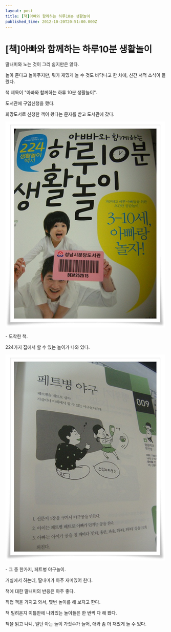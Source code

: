 ```yaml
---
layout: post
title: [책]아빠와 함께하는 하루10분 생활놀이
published_time: 2012-10-20T20:51:00.000Z
---
```


# [책]아빠와 함께하는 하루10분 생활놀이


딸내미와 노는 것이 그리 쉽지만은 않다.

놀아 준다고 놀아주지만, 뭐가 재밌게 놀 수 것도 바닥나고 한 차에, 신간 서적 소식이 들렸다.

책 제목이 "아빠와 함께하는 하루 10분 생활놀이".

도서관에 구입신청을 했다.

희망도서로 신청한 책이 왔다는 문자를 받고 도서관에 갔다.

![](../pds/201210/06/80/a0109780_50702ca2f306e.jpg)

\- 도착한 책.

224가지 집에서 할 수 있는 놀이가 나와 있다.

![](../pds/201210/06/80/a0109780_50702ca45a47a.jpg)

\- 그 중 한가지, 페트병 야구놀이.

거실에서 하는데, 딸내미가 아주 재미있어 한다.

책에 대한 딸내미의 반응은 아주 좋다.

직접 책을 가지고 와서, 몇번 놀이를 해 보자고 한다.

책 빌려온지 이틀만에 나와있는 놀이들은 한 번씩 다 해 봤다.

책을 읽고 나니, 일단 아는 놀이 가짓수가 늘어, 애와 좀 더 재밌게 놀 수 있다.

